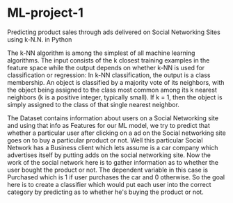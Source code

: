 # ML-project-1
Predicting product sales through ads delivered on Social Networking Sites using k-N.N. in Python

The k-NN algorithm is among the simplest of all machine learning algorithms. The input consists of the k closest training examples in the feature space while the output depends on whether k-NN is used for classification or regression:
In k-NN classification, the output is a class membership. An object is classified by a majority vote of its neighbors, with the object being assigned to the class most common among its k nearest neighbors (k is a positive integer, typically small). If k = 1, then the object is simply assigned to the class of that single nearest neighbor.

The Dataset contains information about users on a Social Networking site and using that info as Features for our ML model,
we try to predict that whether a particular user after clicking on a ad on the Social networking site goes on to buy a particular product or not.
Well this particular Social Network has a Business client which lets assume is a car company which advertises itself by putting adds on the social networking site.
Now the work of the social network here is to gather information as to whether the user bought the product or not.
The dependent variable in this case is Purchased which is 1 if user purchases the car and 0 otherwise.
So the goal here is to create a classifier which would put each user into the correct category by predicting as to whether he's buying the product or not.
